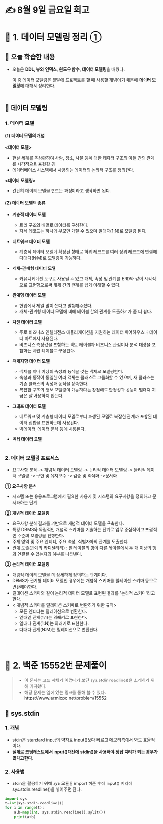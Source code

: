 # ✍️ 8월 9일 금요일 회고

# 💠 1. 데이터 모델링 정리 ①
## 📌 오늘 학습한 내용
- 오늘은 **DDL, 뷰와 인덱스, 윈도우 함수, 데이터 모델링**을 배웠다.

  이 중 데이터 모델링은 월말에 프로젝트를 할 때 사용할 개념이기 때문에 **데이터 모델링**에 대해서 정리한다.
<br><br/>

## 📌 데이터 모델링
### 1. 데이터 모델

#### (1) 데이터 모델의 개념

**<데이터 모델>**
- 현실 세계를 추상황하여 사람, 장소, 사물 등에 대한 데이터 구조와 이들 간의 관계를 시각적으로 표현한 것
- 데이터베이스 시스템에서 사용되는 데이터의 논리적 구조를 정의한다.
  
**<데이터 모델링>**
   - 간단히 데이터 모델을 만드는 과정이라고 생각하면 된다.
   
#### (2) 데이터 모델의 종류

- **계층적 데이터 모델**
    - 트리 구조의 배열로 데이터를 구성한다.
    - 자식 레코드는 하나의 부모만 가질 수 있으며 일대다(1:N)로 모델링 된다.
      
- **네트워크 데이터 모델**
    - 계층적 데이터 모델이 확장된 형태로 하위 레코드를 여러 상위 레코드에 연결해 다대다(N:M)로 모델링이 가능하다.
      
- **개체-관계형 데이터 모델**
    - 커뮤니케이션 도구로 사용될 수 있고 개체, 속성 및 관계를 ERD와 같이 시각적으로 표현함으로써 개체 간의 관계를 쉽게 이해할 수 있다.
      
- **관계형 데이터 모델**
    - 현업에서 제일 많이 쓴다고 말씀해주셨다.
    - 개체-관계형 데이터 모델에 비해 테이블 간의 관계를 도출하기가 좀 더 쉽다.
      
- **차원 데이터 모델**
    - 주로 비즈니스 인텔리전스 애플리케이션을 지원하는 데이터 웨어하우스나 데이터 마트에서 사용된다.
    - 비즈니스 측정값을 포함하는 팩트 테이블과 비즈니스 관점이나 분석 대상을 포함하는 차원 테이블로 구성된다.
      
- **객체지향 데이터 모델**
    - 객체를 하나 이상의 속성과 동작을 갖는 객체로 모델링한다.
    - 속성과 동작이 동일한 여러 객체는 클래스로 그룹화할 수 있으며, 새 클래스는 기존 클래스의 속성과 동작을 상속한다.
    - 복잡한 구조의 정보 모델링이 가능하다는 장점에도 안정성과 성능이 떨어져 지금은 잘 사용하지 않는다.
      
- **그래프 데이터 모델**
    - 네트워크 및 계층형 데이터 모델로부터 파생된 모델로 복잡한 관계까 포함된 데이터 집합을 표현하는데 사용된다.
    - 빅데이터, 데이터 분석 등에 사용된다.
      
- **벡터 데이터 모델**
 <br><br/>   
 
### 2. 데이터 모델링 프로세스
- 요구사항 분석 -> 개념적 데이터 모델링 -> 논리적 데이터 모델링 -> 물리적 데이터 모델링 -> 구현 및 유지보수 -> 검증 및 최적화 ->문서화
  
**① 요구사항 분석**
  - 시스템 또는 응용프로그램에서 필요한 사용자 및 시스템의 요구사항을 정의하고 문서화하는 단계
      
**② 개념적 데이터 모델링**
  - 요구사항 분석 결과를 기반으로 개념적 데이터 모델을 구축한다.
  - 특정 DBMS와 독립적인 개념적 스키마를 기술하는 단계로 업무 중심적이고 포괄적인 수준의 모델링을 진행한다.
  - 주제 영역 및 주요 엔티티, 주요 속성, 식별자와의 관계를 도출한다.
  - 관계 도출(관계의 카디널리티) : 한 테이블의 행이 다른 테이블에서 두 개 이상의 행과 연결될 수 있는지의 여부를 나타낸다.

**③ 논리적 데이터 모델링**
  - 개념적 데이터 모델을 더 상세하게 정의하는 단계이다.
  - DBMS가 관계형 데이터 모델인 경우에는 개념적 스키마를 릴레이션 스키마 등으로 변환해야한다.
  - 릴레이션 스키마와 같이 논리적 데이터 모델로 표현된 결과를 '논리적 스키마'라고 한다.
  - < 개념적 스키마를 릴레이션 스키마로 변환하기 위한 규칙>
      - 모든 엔티티는 릴레이션으로 변환한다.
      - 일대일 관계(1:1)는 외래키로 표현한다.
      - 일대다 관계(1:N)는 외래키로 표현한다.
      - 다대다 관계(N:M)는 릴레이션으로 변환한다.
  
<br><br/>


# 💠 2. 백준 15552번 문제풀이

> - 이 문제는 코드 자체가 어렵다기 보단 sys.stdin.readline()을 소개하기 위해 가져왔다.
> - 해당 문제는 옆에 있는 링크를 통해 볼 수 있다. https://www.acmicpc.net/problem/15552
  
## 📌 sys.stdin
### 1. 개념
- stdin은 standard input의 약자로 input()보다 빠르고 메모리측에서 봐도 효율적이다.
- **실제로 코딩테스트에서 input()대신에 stdin()을 사용해야 정답 처리가 되는 경우가 많다고한다.**

### 2. 사용법
- stdin을 활용하기 위해 sys 모듈을 import 해준 후에 input() 자리에 sys.stdin.readline()을 넣어주면 된다.

```python
import sys
t=int(sys.stdin.readline())
for i in range(t):
    a,b=map(int, sys.stdin.readline().split())
    print(a+b)
```







